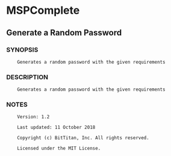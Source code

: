 # MSPComplete
## Generate a Random Password
### SYNOPSIS
```
    Generates a random password with the given requirements
```
### DESCRIPTION
```
    Generates a random password with the given requirements
```
### NOTES
```
    Version: 1.2
    Last updated: 11 October 2018
    Copyright (c) BitTitan, Inc. All rights reserved.
    Licensed under the MIT License.
```

